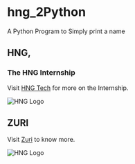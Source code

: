 # hng_2Python
A Python Program to Simply print a name

## HNG,
### The HNG Internship
Visit [HNG Tech](https://hng.tech/) for more on the Internship.

![HNG Logo](https://hng.tech/img/brand-logo.png)

## ZURI
Visit [Zuri](https://zuri.team/) to know more.

![HNG Logo](https://zuri.team/img/zuri-logo-full.svg)
